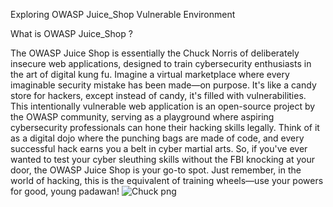 Exploring OWASP Juice_Shop Vulnerable Environment

What is OWASP Juice_Shop ?

The OWASP Juice Shop is essentially the Chuck Norris of deliberately insecure web applications, designed to train cybersecurity enthusiasts in the art of digital kung fu. Imagine a virtual marketplace where every imaginable security mistake has been made—on purpose. It's like a candy store for hackers, except instead of candy, it's filled with vulnerabilities. This intentionally vulnerable web application is an open-source project by the OWASP community, serving as a playground where aspiring cybersecurity professionals can hone their hacking skills legally. Think of it as a digital dojo where the punching bags are made of code, and every successful hack earns you a belt in cyber martial arts. So, if you've ever wanted to test your cyber sleuthing skills without the FBI knocking at your door, the OWASP Juice Shop is your go-to spot. Just remember, in the world of hacking, this is the equivalent of training wheels—use your powers for good, young padawan!
![Chuck png](https://github.com/OrcaSysAdmin/OWASP-Juice_Shop/assets/158064048/0866b67f-3c24-473c-af5c-dc7e8ead3e30)
